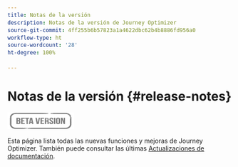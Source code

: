 ```yaml
---
title: Notas de la versión
description: Notas de la versión de Journey Optimizer
source-git-commit: 4ff255b6b57823a1a4622dbc62b4b8886fd956a0
workflow-type: ht
source-wordcount: '28'
ht-degree: 100%

---
```



# Notas de la versión {#release-notes}

![](assets/do-not-localize/badge.png)

Esta página lista todas las nuevas funciones y mejoras de Journey Optimizer.
También puede consultar las últimas [Actualizaciones de documentación](documentation-updates.md).